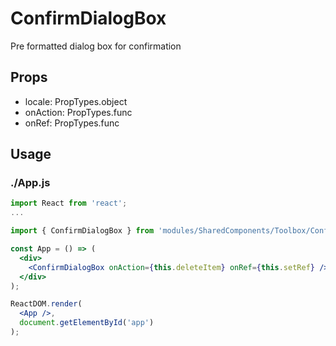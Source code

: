 # ConfirmDialogBox

Pre formatted dialog box for confirmation

## Props

- locale: PropTypes.object
- onAction: PropTypes.func
- onRef: PropTypes.func

## Usage

### ./App.js

```jsx
import React from 'react';
...

import { ConfirmDialogBox } from 'modules/SharedComponents/Toolbox/ConfirmDialogBox';

const App = () => (
  <div>
    <ConfirmDialogBox onAction={this.deleteItem} onRef={this.setRef} />
  </div>
);

ReactDOM.render(
  <App />,
  document.getElementById('app')
);
```

